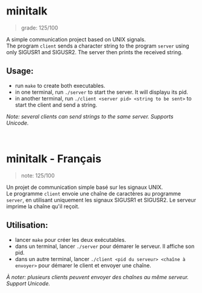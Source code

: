 # minitalk
> grade: 125/100

A simple communication project based on UNIX signals.<br/>
The program `client` sends a character string to the program `server` using only SIGUSR1 and SIGUSR2. The server then prints the received string.

## Usage: 
- run `make` to create both executables.
- in one terminal, run `./server` to start the server. It will displayu its pid.
- in another terminal, run `./client <server pid> <string to be sent>` to start the client and send a string.

_Note: several clients can send strings to the same server. Supports Unicode._

<br/>

# minitalk - Français
> note: 125/100

Un projet de communication simple basé sur les signaux UNIX.<br/>
Le programme `client` envoie une chaîne de caractères au programme `server`, en utilisant uniquement les signaux SIGUSR1 et SIGUSR2. Le serveur imprime la chaîne qu'il reçoit.

## Utilisation: 
- lancer `make` pour créer les deux exécutables.
- dans un terminal, lancer `./server` pour démarer le serveur. Il affiche son pid.
- dans un autre terminal, lancer `./client <pid du serveur> <chaîne à envoyer>` pour démarer le client et envoyer une chaîne.

_À noter: plusieurs clients peuvent envoyer des chaînes au même serveur. Support Unicode._
